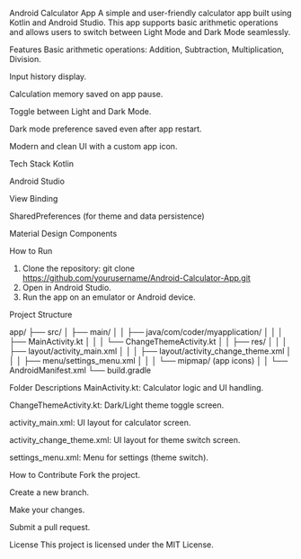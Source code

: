 Android Calculator App
A simple and user-friendly calculator app built using Kotlin and Android Studio. This app supports basic arithmetic operations and allows users to switch between Light Mode and Dark Mode seamlessly.



Features
Basic arithmetic operations: Addition, Subtraction, Multiplication, Division.

Input history display.

Calculation memory saved on app pause.

Toggle between Light and Dark Mode.

Dark mode preference saved even after app restart.

Modern and clean UI with a custom app icon.



Tech Stack
Kotlin

Android Studio

View Binding

SharedPreferences (for theme and data persistence)

Material Design Components



How to Run
1. Clone the repository: git clone https://github.com/yourusername/Android-Calculator-App.git
2. Open in Android Studio.
3. Run the app on an emulator or Android device.



Project Structure

app/
 ├── src/
 │    ├── main/
 │    │    ├── java/com/coder/myapplication/
 │    │    │    ├── MainActivity.kt
 │    │    │    └── ChangeThemeActivity.kt
 │    │    ├── res/
 │    │    │    ├── layout/activity_main.xml
 │    │    │    ├── layout/activity_change_theme.xml
 │    │    │    ├── menu/settings_menu.xml
 │    │    │    └── mipmap/ (app icons)
 │    │    └── AndroidManifest.xml
 └── build.gradle



 Folder Descriptions
MainActivity.kt: Calculator logic and UI handling.

ChangeThemeActivity.kt: Dark/Light theme toggle screen.

activity_main.xml: UI layout for calculator screen.

activity_change_theme.xml: UI layout for theme switch screen.

settings_menu.xml: Menu for settings (theme switch).



How to Contribute
Fork the project.

Create a new branch.

Make your changes.

Submit a pull request.




License
This project is licensed under the MIT License.

